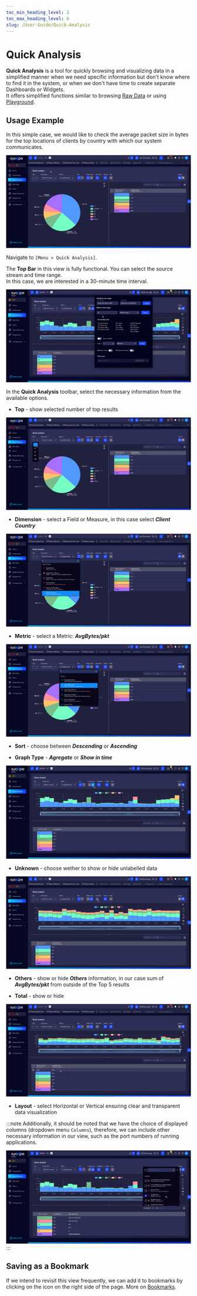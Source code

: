```yaml
---
toc_min_heading_level: 2
toc_max_heading_level: 6
slug: /User-Guide/Quick-Analysis
---
```


# Quick Analysis

**Quick Analysis** is a tool for quickly browsing and visualizing data in a simplified manner when we need specific information but don't know where to find it in the system, or when we don't have time to create separate Dashboards or Widgets.  
It offers simplified functions similar to browsing [Raw Data](/User-Guide/Raw-Data) or using [Playground](/User-Guide/Playground).

## Usage Example

In this simple case, we would like to check the average packet size in bytes for the top locations of clients by country with which our system communicates.

![Client Country](assets/client-country.png)

Navigate to `[Menu > Quick Analysis]`.  

The **Top Bar** in this view is fully functional. You can select the source stream and time range.  
In this case, we are interested in a 30-minute time interval.

![Time Range](assets/top-bar-time.png)

In the **Quick Analysis** toolbar, select the necessary information from the available options.
- **Top** - show selected number of top results

![Top Results](assets/top-results.png)

- **Dimension** - select a Field or Measure, in this case select ***Client Country***

![Dimension](assets/dimension.png)

- **Metric** - select a Metric: ***AvgBytes/pkt***

![Metric](assets/metric.png)

- **Sort** - choose between ***Descending*** or ***Ascending***

- **Graph Type** - ***Agregate*** or ***Show in time***

![Graph Type](assets/graph-type.png)

- **Unknown** - choose wether to show or hide unlabelled data

![Unknown](assets/unknown.png)

- **Others** - show or hide ***Others*** information, in our case sum of ***AvgBytes/pkt*** from outside of the Top 5 results

- **Total** - show or hide 

![Total](assets/total.png)

- **Layout** - select Horizontal or Vertical ensuring clear and transparent data visualization

:::note
Additionally, it should be noted that we have the choice of displayed columns (dropdown menu `Columns`), therefore, we can include other necessary information in our view, such as the port numbers of running applications.

![Add-Column](assets/add-column.png)
:::

## Saving as a Bookmark

If we intend to revisit this view frequently, we can add it to bookmarks by clicking on the icon on the right side of the page. More on [Bookmarks](/User-Guide/Configuration/Favorites/Shortcuts-Bookmarks-and-Drilldowns#adding-new-bookmark).
